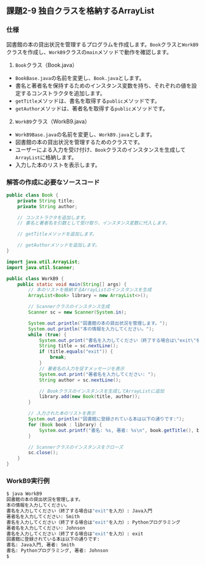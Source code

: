## 課題2-9 独自クラスを格納するArrayList

### 仕様
図書館の本の貸出状況を管理するプログラムを作成します。`Book`クラスと`WorkB9`クラスを作成し、`WorkB9`クラスの`main`メソッドで動作を確認します。

1. `Book`クラス（Book.java）
 - `BookBase.java`の名前を変更し、`Book.java`とします。
 - 書名と著者名を保持するためのインスタンス変数を持ち、それぞれの値を設定するコンストラクタを追加します。
 - `getTitle`メソッドは、書名を取得する`public`メソッドです。
 - `getAuthor`メソッドは、著者名を取得する`public`メソッドです。

2. `WorkB9`クラス（WorkB9.java）
 - `WorkB9Base.java`の名前を変更し、`WorkB9.java`とします。
 - 図書館の本の貸出状況を管理するためのクラスです。
 - ユーザーによる入力を受け付け、`Book`クラスのインスタンスを生成して`ArrayList`に格納します。
 - 入力した本のリストを表示します。

### 解答の作成に必要なソースコード

```java
public class Book {
    private String title;
    private String author;

    // コンストラクタを追加します。
    // 書名と著者名を引数として受け取り、インスタンス変数に代入します。

    // getTitleメソッドを追加します。

    // getAuthorメソッドを追加します。
}
```

```java
import java.util.ArrayList;
import java.util.Scanner;

public class WorkB9 {
    public static void main(String[] args) {
        // 本のリストを格納するArrayListのインスタンスを生成
        ArrayList<Book> library = new ArrayList<>();

        // Scannerクラスのインスタンス生成
        Scanner sc = new Scanner(System.in);

        System.out.println("図書館の本の貸出状況を管理します。");
        System.out.println("本の情報を入力してください。");
        while (true) {
            System.out.print("書名を入力してください（終了する場合は\"exit\"を入力）: ");
            String title = sc.nextLine();
            if (title.equals("exit")) {
                break;
            }
            // 著者名の入力を促すメッセージを表示
            System.out.print("著者名を入力してください: ");
            String author = sc.nextLine();

            // Bookクラスのインスタンスを生成してArrayListに追加
            library.add(new Book(title, author));
        }

        // 入力された本のリストを表示
        System.out.println("図書館に登録されている本は以下の通りです:");
        for (Book book : library) {
            System.out.printf("書名: %s, 著者: %s\n", book.getTitle(), book.getAuthor());
        }

        // Scannerクラスのインスタンスをクローズ
        sc.close();
    }
}
```

### WorkB9実行例

```sh
$ java WorkB9
図書館の本の貸出状況を管理します。
本の情報を入力してください。
書名を入力してください（終了する場合は"exit"を入力）: Java入門
著者名を入力してください: Smith
書名を入力してください（終了する場合は"exit"を入力）: Pythonプログラミング
著者名を入力してください: Johnson
書名を入力してください（終了する場合は"exit"を入力）: exit
図書館に登録されている本は以下の通りです:
書名: Java入門, 著者: Smith
書名: Pythonプログラミング, 著者: Johnson
$ 
```